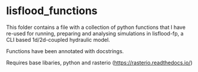 # lisflood_functions

This folder contains a file with a collection of python functions that I have re-used for running, preparing and analysing simulations in lisflood-fp, a CLI 
based 1d/2d-coupled hydraulic model. 

Functions have been annotated with docstrings.

Requires base libaries, python and rasterio (https://rasterio.readthedocs.io/)
